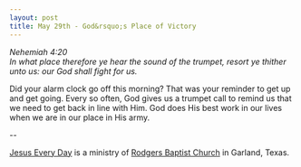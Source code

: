 ```yaml
---
layout: post
title: May 29th - God&rsquo;s Place of Victory
---
```


_Nehemiah 4:20  
In what place therefore ye hear the sound of the trumpet, resort ye
thither unto us: our God shall fight for us._

Did your alarm clock go off this morning? That was your reminder to
get up and get going. Every so often, God gives us a trumpet call to
remind us that we need to get back in line with Him. God does His
best work in our lives when we are in our place in His army.

 --

<a href=http://jesuseveryday.net>Jesus Every Day</a> is a ministry of <a href=http://rodgersbaptist.net>Rodgers Baptist Church</a> in Garland, Texas.
